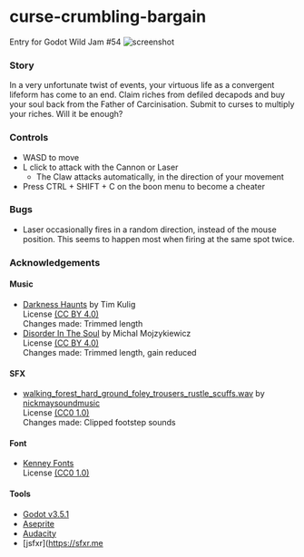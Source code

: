 # curse-crumbling-bargain
Entry for Godot Wild Jam #54
![screenshot](https://user-images.githubusercontent.com/95886475/219910276-6f80689b-5a34-4418-9fe5-4ec41f447631.png)
### Story
In a very unfortunate twist of events, your virtuous life as a convergent lifeform has come to an end. Claim riches from defiled decapods and buy your soul back from the Father of Carcinisation. Submit to curses to multiply your riches. Will it be enough?
### Controls
 - WASD to move
 - L click to attack with the Cannon or Laser
   - The Claw attacks automatically, in the direction of your movement
 - Press CTRL + SHIFT + C on the boon menu to become a cheater
### Bugs
 - Laser occasionally fires in a random direction, instead of the mouse position. This seems to happen most when firing at the same spot twice.
### Acknowledgements

#### Music
 - [Darkness Haunts](https://filmmusic.io/song/8696-darkness-haunts) by Tim Kulig<br>
License [(CC BY 4.0)](https://filmmusic.io/standard-license)<br>
Changes made: Trimmed length<br>
 - [Disorder In The Soul](https://filmmusic.io/song/10062-disorder-in-the-soul) by Michal Mojzykiewicz<br>
License [(CC BY 4.0)](https://filmmusic.io/standard-license)<br>
Changes made: Trimmed length, gain reduced

#### SFX
 - [walking_forest_hard_ground_foley_trousers_rustle_scuffs.wav](https://freesound.org/people/nickmaysoundmusic/sounds/503264/) by [nickmaysoundmusic](https://freesound.org/people/nickmaysoundmusic/)<br>
 License [(CC0 1.0)](https://creativecommons.org/publicdomain/zero/1.0/)<br>
Changes made: Clipped footstep sounds

#### Font
 - [Kenney Fonts](https://kenney.nl/assets/kenney-fonts)<br>
 License [(CC0 1.0)](https://creativecommons.org/publicdomain/zero/1.0/)

#### Tools
 - [Godot v3.5.1](https://godotengine.org/)
 - [Aseprite](https://www.aseprite.org/)
 - [Audacity](https://www.audacityteam.org/)
 - [jsfxr](https://sfxr.me
